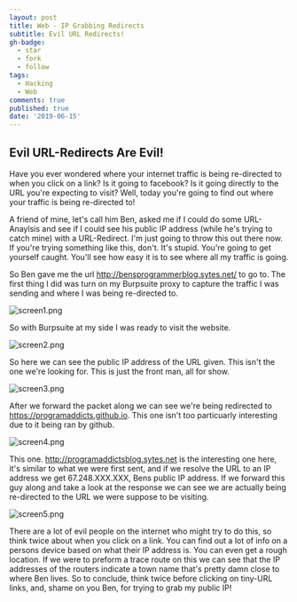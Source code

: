 ```yaml
---
layout: post
title: Web - IP Grabbing Redirects
subtitle: Evil URL Redirects!
gh-badge:
  - star
  - fork
  - follow
tags:
  - Hacking
  - Web
comments: true
published: true
date: '2019-06-15'
---
```


## Evil URL-Redirects Are Evil!
Have you ever wondered where your internet traffic is being re-directed to when you click on a link? 
Is it going to facebook? Is it going directly to the URL you're expecting to visit? 
Well, today you're going to find out where your traffic is being re-directed to!

A friend of mine, let's call him Ben, asked me if I could do some URL-Anaylsis and see if I could see his public IP address (while he's trying to catch mine) with a URL-Redirect. I'm just going to throw this out there now. If you're trying something like this, don't. It's stupid. You're going to get yourself caught. You'll see how easy it is to see where all my traffic is going.

So Ben gave me the url http://bensprogrammerblog.sytes.net/ to go to. The first thing I did was turn on my Burpsuite proxy to capture the traffic I was sending and where I was being re-directed to. 

![screen1.png](https://blog.spookysec.net/img/screen1.png)

So with Burpsuite at my side I was ready to visit the website.

![screen2.png](https://blog.spookysec.net/img/screen2.png)


So here we can see the public IP address of the URL given. This isn't the one we're looking for. This is just the front man, all for show.

![screen3.png](https://blog.spookysec.net/img/screen3.png)


After we forward the packet along we can see we're being redirected to https://programaddicts.github.io. This one isn't too particuarly interesting due to it being ran by github.

![screen4.png](https://blog.spookysec.net/img/screen4.png)


This one. http://programaddictsblog.sytes.net is the interesting one here, it's similar to what we were first sent, and if we resolve the URL to an IP address we get 67.248.XXX.XXX, Bens public IP address. If we forward this guy along and take a look at the response we can see we are actually being re-directed to the URL we were suppose to be visiting.

![screen5.png](https://blog.spookysec.net/img/screen5.png)


There are a lot of evil people on the internet who might try to do this, so think twice about when you click on a link. You can find out a lot of info on a persons device based on what their IP address is. You can even get a rough location. If we were to preform a trace route on this we can see that the IP addresses of the routers indicate a town name that's pretty damn close to where Ben lives. So to conclude, think twice before clicking on tiny-URL links, and, shame on you Ben, for trying to grab my public IP!

